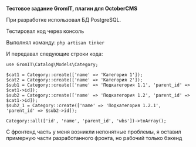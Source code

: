 **Тестовое задание GromIT, плагин для OctoberCMS**


При разработке использовал БД PostgreSQL.


Тестировал код через консоль

Выполнял команду:
`php artisan tinker`

И передавал следующие строки кода:

```
use GromIT\Catalog\Models\Category;

$cat1 = Category::create(['name' => 'Категория 1']);
$cat2 = Category::create(['name' => 'Категория 2']);
$sub1 = Category::create(['name' => 'Подкатегория 1.1', 'parent_id' => $cat1->id]);
$sub2 = Category::create(['name' => 'Подкатегория 1.2', 'parent_id' => $cat1->id]);
$sub2_1 = Category::create(['name' => 'Подкатегория 1.2.1', 'parent_id' => $sub2->id]);

Category::all(['id', 'name', 'parent_id', 'wbs'])->toArray();
```


С фронтенд часть у меня возникли непонятные проблемы, я оставил примерную части разработанного фронта, но рабочий только бэкенд
